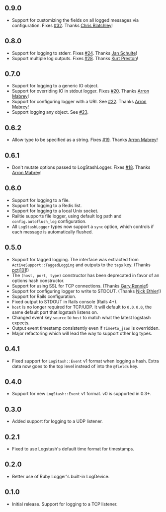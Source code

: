 ## 0.9.0
- Support for customizing the fields on all logged messages via configuration.
Fixes [#32](https://github.com/dwbutler/logstash-logger/pull/32).
Thanks [Chris Blatchley](https://github.com/chrisblatchley)!

## 0.8.0
- Support for logging to stderr. Fixes [#24](https://github.com/dwbutler/logstash-logger/pull/25).
Thanks [Jan Schulte](https://github.com/schultyy)!
- Support multiple log outputs. Fixes [#28](https://github.com/dwbutler/logstash-logger/pull/28).
Thanks [Kurt Preston](https://github.com/KurtPreston)!

## 0.7.0
- Support for logging to a generic IO object.
- Support for overriding IO in stdout logger. Fixes [#20](https://github.com/dwbutler/logstash-logger/pull/20).
Thanks [Arron Mabrey](https://github.com/arronmabrey)!
- Support for configuring logger with a URI. See [#22](https://github.com/dwbutler/logstash-logger/pull/22).
Thanks [Arron Mabrey](https://github.com/arronmabrey)!
- Support logging any object. See [#23](https://github.com/dwbutler/logstash-logger/issues/23).

## 0.6.2
- Allow type to be specified as a string. Fixes [#19](https://github.com/dwbutler/logstash-logger/pull/19).
Thanks [Arron Mabrey](https://github.com/arronmabrey)!

## 0.6.1
- Don't mutate options passed to LogStashLogger. Fixes [#18](https://github.com/dwbutler/logstash-logger/pull/18).
Thanks [Arron Mabrey](https://github.com/arronmabrey)!

## 0.6.0
- Support for logging to a file.
- Support for logging to a Redis list.
- Support for logging to a local Unix socket.
- Railtie supports file logger, using default log path and `config.autoflush_log` configuration.
- All `LogStashLogger` types now support a `sync` option, which controls if each message is automatically flushed.

## 0.5.0
- Support for tagged logging. The interface was extracted from `ActiveSupport::TaggedLogging`
and outputs to the `tags` key. (Thanks [pctj101](https://github.com/pctj101)!)
- The `(host, port, type)` constructor has been deprecated in favor of an options hash constructor.
- Support for using SSL for TCP connections. (Thanks [Gary Rennie](https://github.com/Gazler)!)
- Support for configuring logger to write to STDOUT. (Thanks [Nick Ethier](https://github.com/nickethier)!)
- Support for Rails configuration.
- Fixed output to STDOUT in Rails console (Rails 4+).
- `host` is no longer required for TCP/UDP. It will default to `0.0.0.0`, the same default port that logstash listens on.
- Changed event key `source` to `host` to match what the latest logstash expects.
- Output event timestamp consistently even if `Time#to_json` is overridden.
- Major refactoring which will lead the way to support other log types.

## 0.4.1
- Fixed support for `LogStash::Event` v1 format when logging a hash. Extra data
now goes to the top level instead of into the `@fields` key.

## 0.4.0
- Support for new `LogStash::Event` v1 format. v0 is supported in 0.3+.

## 0.3.0
- Added support for logging to a UDP listener.

## 0.2.1
- Fixed to use Logstash's default time format for timestamps.

## 0.2.0
- Better use of Ruby Logger's built-in LogDevice.

## 0.1.0
- Initial release. Support for logging to a TCP listener.
